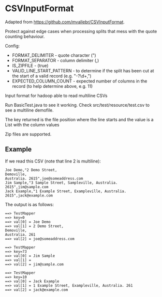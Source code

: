 #  CSVInputFormat

Adapted from https://github.com/mvallebr/CSVInputFormat.

Protect against edge cases when processing splits that mess with the quote counting behaviour.

Config:

* FORMAT_DELIMITER - quote character (")
* FORMAT_SEPARATOR - column delimiter (,)
* IS_ZIPFILE - (true)
* VALID_LINE_START_PATTERN - to determine if the split has been cut at the start of a valid record (e.g. "-?\d+,")
* EXPECTED_COLUMN_COUNT - expected number of columns in the record (to help determine above, e.g. 11)

Input format for hadoop able to read multiline CSVs

Run BasicTest.java to see it working. Check src/test/resource/test.csv to see a multiline demofile.

The key returned is the file position where the line starts and the value is a List with the column values

Zip files are supported.

## Example

If we read this CSV (note that line 2 is multiline):

	Joe Demo,"2 Demo Street,
	Demoville,
	Australia. 2615",joe@someaddress.com
	Jim Sample,"3 Sample Street, Sampleville, Australia. 2615",jim@sample.com
	Jack Example,"1 Example Street, Exampleville, Australia.
	2615",jack@example.com


The output is as follows:

	==> TestMapper
	==> key=0
	==> val[0] = Joe Demo
	==> val[1] = 2 Demo Street, 
	Demoville, 
	Australia. 261
	==> val[2] = joe@someaddress.com
	
	==> TestMapper
	==> key=73
	==> val[0] = Jim Sample
	==> val[1] = 
	==> val[2] = jim@sample.com

	==> TestMapper
	==> key=10
	==> val[0] = Jack Example
	==> val[1] = 1 Example Street, Exampleville, Australia. 261
	==> val[2] = jack@example.com